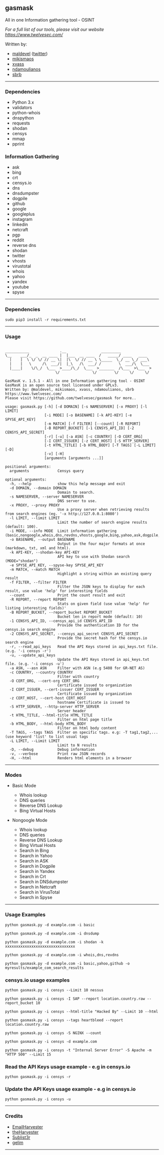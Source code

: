 ## gasmask

All in one Information gathering tool - OSINT

*For a full list of our tools, please visit our website https://www.twelvesec.com/*

Written by:

* [maldevel](https://github.com/maldevel) ([twitter](https://twitter.com/maldevel))
* [mikismaos](https://github.com/mikismaos)
* [xvass](https://github.com/xvass)
* [ndamoulianos](https://github.com/ndamoulianos)
* [sbrb](https://github.com/sbrb)
---

### Dependencies

* Python 3.x
* validators
* python-whois
* dnspython
* requests
* shodan
* censys
* mmap
* pprint


### Information Gathering

* ask
* bing
* crt
* censys.io
* dns
* dnsdumpster
* dogpile
* github
* google
* googleplus
* instagram
* linkedin
* netcraft
* pgp
* reddit
* reverse dns
* shodan
* twitter
* vhosts
* virustotal
* whois
* yahoo
* yandex
* youtube
* spyse

---

### Dependencies

```
sudo pip3 install -r requirements.txt
```

---

### Usage

```

___________              .__                _________              
\__    ___/_  _  __ ____ |  |___  __ ____  /   _____/ ____   ____  
  |    |  \ \/ \/ // __ \|  |\  \/ // __ \ \_____  \_/ __ \_/ ___\ 
  |    |   \     /\  ___/|  |_\   /\  ___/ /        \  ___/\  \___ 
  |____|    \/\_/  \___  >____/\_/  \___  >_______  /\___  >\___  >
                       \/               \/        \/     \/     \/ 

GasMasK v. 1.5.1 - All in one Information gathering tool - OSINT
GasMasK is an open source tool licensed under GPLv3.
Written by: @maldevel, mikismaos, xvass, ndamoulianos, sbrb
https://www.twelvesec.com/
Please visit https://github.com/twelvesec/gasmask for more..

usage: gasmask.py [-h] [-d DOMAIN] [-s NAMESERVER] [-x PROXY] [-l LIMIT]
                  [-i MODE] [-o BASENAME] [-k API-KEY] [-e SPYSE_API_KEY]
                  [-m MATCH] [-f FILTER] [--count] [-R REPORT]
                  [-B REPORT_BUCKET] [-1 CENSYS_API_ID] [-2 CENSYS_API_SECRET]
                  [-r] [-u] [-a ASN] [-c COUNTRY] [-O CERT_ORG]
                  [-I CERT_ISSUER] [-z CERT_HOST] [-S HTTP_SERVER]
                  [-t HTML_TITLE] [-b HTML_BODY] [-T TAGS] [-L LIMIT] [-D]
                  [-v] [-H]
                  [arguments [arguments ...]]

positional arguments:
  arguments             Censys query

optional arguments:
  -h, --help            show this help message and exit
  -d DOMAIN, --domain DOMAIN
                        Domain to search.
  -s NAMESERVER, --server NAMESERVER
                        DNS server to use.
  -x PROXY, --proxy PROXY
                        Use a proxy server when retrieving results from search engines (eg. '-x http://127.0.0.1:8080')
  -l LIMIT, --limit LIMIT
                        Limit the number of search engine results (default: 100).
  -i MODE, --info MODE  Limit information gathering (basic,nongoogle,whois,dns,revdns,vhosts,google,bing,yahoo,ask,dogpile,yandex,linkedin,twitter,youtube,reddit,github,instagram,crt,pgp,netcraft,virustotal,dnsdump,shodan,censys,spyse).
  -o BASENAME, --output BASENAME
                        Output in the four major formats at once (markdown, txt, xml and html).
  -k API-KEY, --shodan-key API-KEY
                        API key to use with Shodan search (MODE="shodan")
  -e SPYSE_API_KEY, --spyse-key SPYSE_API_KEY
  -m MATCH, --match MATCH
                        Highlight a string within an existing query result
  -f FILTER, --filter FILTER
                        Filter the JSON keys to display for each result, use value 'help' for interesting fields
  --count               Print the count result and exit
  -R REPORT, --report REPORT
                        Stats on given field (use value 'help' for listing interesting fields)'
  -B REPORT_BUCKET, --report_bucket REPORT_BUCKET
                        Bucket len in report mode (default: 10)
  -1 CENSYS_API_ID, --censys_api_id CENSYS_API_ID
                        Provide the authentication ID for the censys.io search engine
  -2 CENSYS_API_SECRET, --censys_api_secret CENSYS_API_SECRET
                        Provide the secret hash for the censys.io search engine
  -r, --read_api_keys   Read the API Keys stored in api_keys.txt file. (e.g. '-i censys -r')
  -u, --update_api_keys
                        Update the API Keys stored in api_keys.txt file. (e.g. '-i censys -u')
  -a ASN, --asn ASN     Filter with ASN (e.g 5408 for GR-NET AS)
  -c COUNTRY, --country COUNTRY
                        Filter with country
  -O CERT_ORG, --cert-org CERT_ORG
                        Certificate issued to organization
  -I CERT_ISSUER, --cert-issuer CERT_ISSUER
                        Certificate issued by organization
  -z CERT_HOST, --cert-host CERT_HOST
                        hostname Certificate is issued to
  -S HTTP_SERVER, --http-server HTTP_SERVER
                        Server header
  -t HTML_TITLE, --html-title HTML_TITLE
                        Filter on html page title
  -b HTML_BODY, --html-body HTML_BODY
                        Filter on html body content
  -T TAGS, --tags TAGS  Filter on specific tags. e.g: -T tag1,tag2,... (use keyword 'list' to list usual tags
  -L LIMIT, --Limit LIMIT
                        Limit to N results
  -D, --debug           Debug information
  -v, --verbose         Print raw JSON records
  -H, --html            Renders html elements in a browser

```

---

### Modes

* Basic Mode
  * Whois lookup
  * DNS queries
  * Reverse DNS Lookup
  * Bing Virtual Hosts

* Nongoogle Mode
  * Whois lookup
  * DNS queries
  * Reverse DNS Lookup
  * Bing Virtual Hosts
  * Search in Bing
  * Search in Yahoo
  * Search in ASK
  * Search in Dogpile
  * Search in Yandex
  * Search in Crt
  * Search in DNSdumpster
  * Search in Netcraft
  * Search in VirusTotal
  * Search in Spyse

---

### Usage Examples

```
python gasmask.py -d example.com -i basic

python gasmask.py -d example.com -i dnsdump

python gasmask.py -d example.com -i shodan -k xxxxxxxxxxxxxxxxxxxxxxxxxxxxxxxx

python gasmask.py -d example.com -i whois,dns,revdns

python gasmask.py -d example.com -i basic,yahoo,github -o myresults/example_com_search_results
```

### censys.io usage examples

```
python gasmask.py -i censys --Limit 10 nessus

python gasmask.py -i censys -I SAP --report location.country.raw --report_bucket 10

python gasmask.py -i censys --html-title "Hacked By" --Limit 10 --html

python gasmask.py -i censys --tags heartbleed --report location.country.raw

python gasmask.py -i censys -S NGINX --count

python gasmask.py -i censys -d example.com

python gasmask.py -i censys -t "Internal Server Error" -S Apache -m "HTTP 500" --Limit 15
```

### Read the API Keys usage example - e.g in censys.io

```
python gasmask.py -i censys -r

```

### Update the API Keys usage example - e.g in censys.io

```
python gasmask.py -i censys -u

```

---

### Credits

* [EmailHarvester](https://github.com/maldevel/EmailHarvester)
* [theHarvester](https://github.com/laramies/theHarvester)
* [Sublist3r](https://github.com/aboul3la/Sublist3r)
* [gelim](https://github.com/gelim/censys)

---

